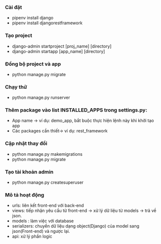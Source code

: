 ### Cài đặt
- pipenv install django
- pipenv install djangorestframework

### Tạo project
- django-admin startproject [proj_name] [directory]
- django-admin startapp [app_name] [directory]

### Đồng bộ project và app
- python manage.py migrate

### Chạy thử 
- python manage.py runserver

### Thêm package vào list INSTALLED_APPS trong settings.py:
- App name -> ví dụ: demo_app, bắt buộc thực hiện lệnh này khi khởi tạo app
- Các packages cần thiết-> ví dụ: rest_framework

### Cập nhật thay đổi
- python manage.py makemigrations
- python manage.py migrate

### Tạo tài khoản admin
- python manage.py createsuperuser

### Mô tả hoạt động
- urls: liên kết front-end với back-end
- views: tiếp nhận yêu cầu từ front-end -> xử lý dữ liệu từ models -> trả về json.
- models : làm việc với database
- serializers: chuyển dữ liệu dạng object(Django) của model sang json(Front-end) và ngược lại.
- api: xử lý phần logic
